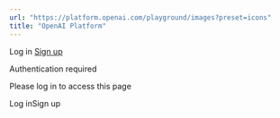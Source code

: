 ```yaml
---
url: "https://platform.openai.com/playground/images?preset=icons"
title: "OpenAI Platform"
---
```


Log in [Sign up](https://platform.openai.com/signup)

Authentication required

Please log in to access this page

Log inSign up